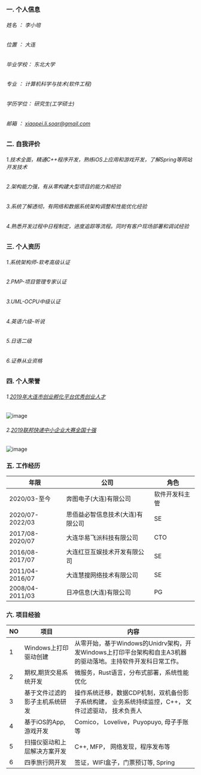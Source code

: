 ### 一. 个人信息
###### 姓名    ： 李小培
###### 位置    ： 大连
###### 毕业学校： 东北大学
###### 专业    ： 计算机科学与技术(软件工程)
###### 学历学位： 研究生(工学硕士)
###### 邮箱    ： xiaopei.li.soar@gmail.com


### 二. 自我评价
###### 1.技术全面，精通C++程序开发，熟练iOS上应用和游戏开发，了解Spring等网站开发技术
###### 2.架构能力强，有从零构建大型项目的能力和经验
###### 3.系统了解透彻，有网络和数据系统架构调整和性能优化经验
###### 4.熟悉开发过程中日程制定，进度追踪等流程。同时有客户现场部署和调试经验

### 三. 个人资历
###### 1.系统架构师-软考高级认证
###### 2.PMP-项目管理专家认证
###### 3.UML-OCPU中级认证
###### 4.英语六级-听说
###### 5.日语二级
###### 6.证券从业资格

### 四. 个人荣誉
###### 1.[2019年大连市创业孵化平台优秀创业人才](https://wenku.baidu.com/view/3ad77209a800b52acfc789eb172ded630b1c98b6.html)<br>
![image](https://user-images.githubusercontent.com/5185995/131624520-e25a8f9a-e1fe-4433-a22c-362ba02533ff.png)
###### 2.[2019联邦快递中小企业大赛全国十强](https://www.sohu.com/a/317046248_564549)<br>
![image](https://user-images.githubusercontent.com/5185995/131624570-ac6fbe25-02ad-40dd-a4dc-9156905b1467.png)

### 五. 工作经历

| 年限 | 公司 | 角色 |
| -------- | -------- | -------- |
| 2020/03-至今 | 奔图电子(大连)有限公司 | 软件开发科主管 |
| 2020/07-2022/03 | 思佰益必智信息技术(大连)有限公司 | SE |
| 2017/08-2020/07 | 大连华易飞派科技有限公司 | CTO |
| 2016/08-2017/07 | 大连红豆互娱技术开发有限公司 | SE |
| 2011/04-2016/07 | 大连慧搜网络技术有限公司 | SE |
| 2008/04-2011/03 | 日冲信息(大连)有限公司 | PG |

### 六. 项目经验

| NO | 项目 | 内容 |
| -------- | -------- | -------- |
| 1| Windows上打印驱动创建 | 从零开始，基于Windows的Unidrv架构，开发Windows上打印平台架构和自主A3机器的驱动落地。主持软件开发科日常工作。   |
| 2| 期权,期货交易系统开发| 微服务，Rust语言，分布式部署，系统性能优化   |
| 3| 基于文件过滤的影子主机系统研发| 操作系统迁移，数据CDP机制，双机备份影子系统构建， 业务系统持续监控，C++， 文件过滤驱动， 技术负责人   |
| 4| 基于iOS的App,游戏开发| Comico， Lovelive，Puyopuyo, 母子手账等  |
| 5| 扫描仪驱动和上层解决方案开发|  C++, MFP， 网络发现，程序发布等  |
| 6| 四季旅行网开发| 签证，WIFI盒子，门票预订等, Spring |


